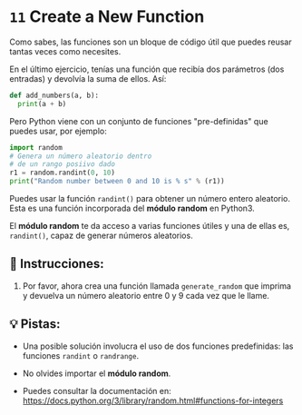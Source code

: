# `11` Create a New Function

Como sabes, las funciones son un bloque de código útil que puedes reusar tantas veces como necesites.

En el último ejercicio, tenías una función que recibía dos parámetros 
(dos entradas) y devolvía la suma de ellos. Así:

```py
def add_numbers(a, b):
  print(a + b)
```

Pero Python viene con un conjunto de funciones "pre-definidas" que puedes usar, por ejemplo:

```py
import random
# Genera un número aleatorio dentro
# de un rango posiivo dado
r1 = random.randint(0, 10)
print("Random number between 0 and 10 is % s" % (r1))
```

Puedes usar la función `randint()` para obtener un número entero aleatorio. Esta es una función incorporada del **módulo random** en Python3.

El **módulo random** te da acceso a varias funciones útiles y una de ellas es, `randint()`, capaz de generar números aleatorios. 

## 📝 Instrucciones:

1. Por favor, ahora crea una función llamada `generate_random` que imprima y devuelva un número aleatorio entre 0 y 9 cada vez que le llame.

## 💡 Pistas:

+ Una posible solución involucra el uso de dos funciones predefinidas: las funciones `randint` o `randrange`.

+ No olvides importar el **módulo random**.

+ Puedes consultar la documentación en: https://docs.python.org/3/library/random.html#functions-for-integers